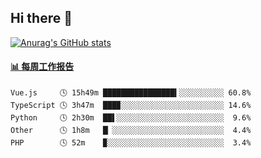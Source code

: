 ## Hi there 👋

[![Anurag's GitHub stats](https://github-readme-stats.vercel.app/api?username=OriLight152)](https://github.com/anuraghazra/github-readme-stats)

<!--
**OriLight152/OriLight152** is a ✨ _special_ ✨ repository because its `README.md` (this file) appears on your GitHub profile.

Here are some ideas to get you started:

- 🔭 I’m currently working on ...
- 🌱 I’m currently learning ...
- 👯 I’m looking to collaborate on ...
- 🤔 I’m looking for help with ...
- 💬 Ask me about ...
- 📫 How to reach me: ...
- 😄 Pronouns: ...
- ⚡ Fun fact: ...
-->

<!-- waka-box start -->
#### <a href="https://gist.github.com/92c8d5b388768c10efcba86e82b7c4fb" target="_blank">📊 每周工作报告</a>
```text
Vue.js     🕓 15h49m ████████████████▍░░░░░░░░░░ 60.8%
TypeScript 🕓 3h47m  ███▉░░░░░░░░░░░░░░░░░░░░░░░ 14.6%
Python     🕓 2h30m  ██▌░░░░░░░░░░░░░░░░░░░░░░░░  9.6%
Other      🕓 1h8m   █▏░░░░░░░░░░░░░░░░░░░░░░░░░  4.4%
PHP        🕓 52m    ▉░░░░░░░░░░░░░░░░░░░░░░░░░░  3.4%
```
<!-- Powered by https://github.com/journey-ad/waka-box-go . -->
<!-- waka-box end -->
